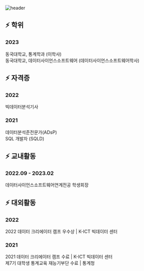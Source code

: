 ![header](https://capsule-render.vercel.app/api?type=wave&color=auto&height=300&section=header&text=Joohyeong's%20Git&fontSize=80)


<!--
**gangjoohyeong/gangjoohyeong** is a ✨ _special_ ✨ repository because its `README.md` (this file) appears on your GitHub profile.

Here are some ideas to get you started:

- 🔭 I’m currently working on ...
- 🌱 I’m currently learning ...
- 👯 I’m looking to collaborate on ...
- 🤔 I’m looking for help with ...
- 💬 Ask me about ...
- 📫 How to reach me: ...
- 😄 Pronouns: ...
- ⚡ Fun fact: ...
-->
## ⚡ 학위
<h3>2023</h3>
동국대학교, 통계학과 (이학사)<br>
동국대학교, 데이터사이언스소프트웨어 (데이터사이언스소프트웨어학사)

## ⚡  자격증
<h3>2022</h3>
빅데이터분석기사
<h3>2021</h3>
데이터분석준전문가(ADsP)<br>
SQL 개발자 (SQLD)

## ⚡  교내활동
<h3>2022.09 - 2023.02</h3>
데이터사이언스소프트웨어연계전공 학생회장

## ⚡  대외활동
<h3>2022</h3>
2022 데이터 크리에이터 캠프 우수상 | K-ICT 빅데이터 센터
<h3>2021</h3>
2021 데이터 크리에이터 캠프 수료 | K-ICT 빅데이터 센터 <br>
제7기 대학생 통계교육 재능기부단 수료 | 통계청

